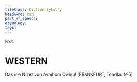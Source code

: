 ```yaml
---
fileClass: DictionaryEntry
headword: ניצוץ
part_of_speech: 
etymology: 
tags: 
---
```

ניצוץ

WESTERN
========

Das is e Nizez von Avrohom Owinu!
[FRANKFURT, Tendlau №5]